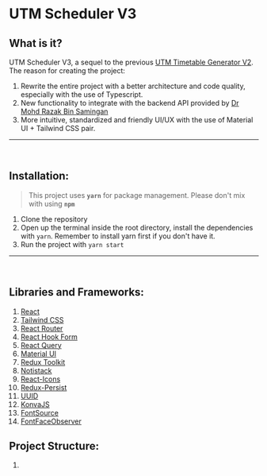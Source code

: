 # UTM Scheduler V3


## What is it?

UTM Scheduler V3, a sequel to the previous [UTM Timetable Generator V2](https://github.com/AdmiJW/UTM-Timetable-Generator-V2). The reason for creating the project:

1. Rewrite the entire project with a better architecture and code quality, especially with the use of Typescript.
2. New functionality to integrate with the backend API provided by [Dr Mohd Razak Bin Samingan](https://www.utm.my/directory/staff/mrazak)
3. More intuitive, standardized and friendly UI/UX with the use of Material UI + Tailwind CSS pair.

---
<br>

## Installation:

> This project uses **`yarn`** for package management. Please don't mix with using **`npm`**

1. Clone the repository
2. Open up the terminal inside the root directory, install the dependencies with `yarn`. Remember to install yarn first if you don't have it.
3. Run the project with `yarn start`

---
<br>


## Libraries and Frameworks:

1. [React](https://reactjs.org/)
2. [Tailwind CSS](https://tailwindcss.com/)
3. [React Router](https://reactrouter.com/)
4. [React Hook Form](https://react-hook-form.com/)
5. [React Query](https://react-query.tanstack.com/)
6. [Material UI](https://material-ui.com/)
7. [Redux Toolkit](https://redux-toolkit.js.org/)
8. [Notistack](https://notistack.com/)
9. [React-Icons](https://react-icons.github.io/react-icons/)
10. [Redux-Persist](https://www.npmjs.com/package/redux-persist)
11. [UUID](https://www.npmjs.com/package/uuid)
12. [KonvaJS](https://konvajs.org/)
13. [FontSource](https://fontsource.org/)
14. [FontFaceObserver](https://fontfaceobserver.com/)

## Project Structure:

1. 

